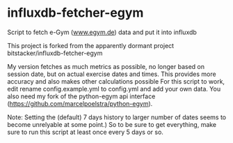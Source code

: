 # influxdb-fetcher-egym
Script to fetch e-Gym (www.egym.de) data and put it into influxdb


This project is forked from the apparently dormant project bitstacker/influxdb-fetcher-egym

My version fetches as much metrics as possible, no longer based on session date, but on actual exercise dates and times.  This provides more accuracy and also makes other calculations possible
For this script to work, edit rename config.example.yml to config.yml and add your own data. You also need my fork of the python-egym api interface (https://github.com/marcelpoelstra/python-egym). 

Note:  Setting the (default) 7 days history to larger number of dates seems to become unrelyable at some point.)
So to be sure to get everything, make sure to run this script at least once every 5 days or so.

